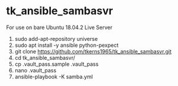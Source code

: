 # tk_ansible_sambasvr

For use on bare Ubuntu 18.04.2 Live Server

1. sudo add-apt-repository universe
2. sudo apt install -y ansible python-pexpect
3. git clone https://github.com/tkerns1965/tk_ansible_sambasvr.git
4. cd tk_ansible_sambasvr/
5. cp .vault_pass.sample .vault_pass
6. nano .vault_pass
7. ansible-playbook -K samba.yml
